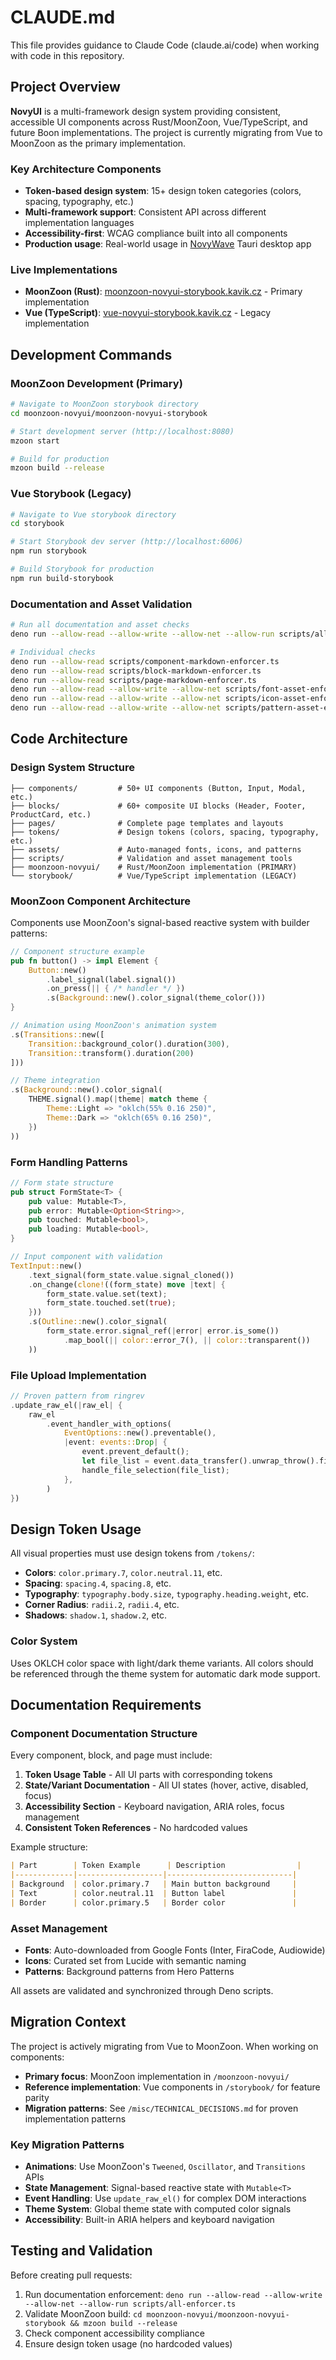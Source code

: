 # CLAUDE.md

This file provides guidance to Claude Code (claude.ai/code) when working with code in this repository.

## Project Overview

**NovyUI** is a multi-framework design system providing consistent, accessible UI components across Rust/MoonZoon, Vue/TypeScript, and future Boon implementations. The project is currently migrating from Vue to MoonZoon as the primary implementation.

### Key Architecture Components
- **Token-based design system**: 15+ design token categories (colors, spacing, typography, etc.)
- **Multi-framework support**: Consistent API across different implementation languages
- **Accessibility-first**: WCAG compliance built into all components
- **Production usage**: Real-world usage in [NovyWave](https://github.com/NovyWave/NovyWave) Tauri desktop app

### Live Implementations
- **MoonZoon (Rust)**: [moonzoon-novyui-storybook.kavik.cz](https://moonzoon-novyui-storybook.kavik.cz/) - Primary implementation
- **Vue (TypeScript)**: [vue-novyui-storybook.kavik.cz](https://vue-novyui-storybook.kavik.cz/) - Legacy implementation

## Development Commands

### MoonZoon Development (Primary)
```bash
# Navigate to MoonZoon storybook directory
cd moonzoon-novyui/moonzoon-novyui-storybook

# Start development server (http://localhost:8080)
mzoon start

# Build for production
mzoon build --release
```

### Vue Storybook (Legacy)
```bash
# Navigate to Vue storybook directory
cd storybook

# Start Storybook dev server (http://localhost:6006)
npm run storybook

# Build Storybook for production
npm run build-storybook
```

### Documentation and Asset Validation
```bash
# Run all documentation and asset checks
deno run --allow-read --allow-write --allow-net --allow-run scripts/all-enforcer.ts

# Individual checks
deno run --allow-read scripts/component-markdown-enforcer.ts
deno run --allow-read scripts/block-markdown-enforcer.ts
deno run --allow-read scripts/page-markdown-enforcer.ts
deno run --allow-read --allow-write --allow-net scripts/font-asset-enforcer.ts
deno run --allow-read --allow-write --allow-net scripts/icon-asset-enforcer.ts
deno run --allow-read --allow-write --allow-net scripts/pattern-asset-enforcer.ts
```

## Code Architecture

### Design System Structure
```
├── components/         # 50+ UI components (Button, Input, Modal, etc.)
├── blocks/             # 60+ composite UI blocks (Header, Footer, ProductCard, etc.)
├── pages/              # Complete page templates and layouts
├── tokens/             # Design tokens (colors, spacing, typography, etc.)
├── assets/             # Auto-managed fonts, icons, and patterns
├── scripts/            # Validation and asset management tools
├── moonzoon-novyui/    # Rust/MoonZoon implementation (PRIMARY)
└── storybook/          # Vue/TypeScript implementation (LEGACY)
```

### MoonZoon Component Architecture
Components use MoonZoon's signal-based reactive system with builder patterns:

```rust
// Component structure example
pub fn button() -> impl Element {
    Button::new()
        .label_signal(label.signal())
        .on_press(|| { /* handler */ })
        .s(Background::new().color_signal(theme_color()))
}

// Animation using MoonZoon's animation system
.s(Transitions::new([
    Transition::background_color().duration(300),
    Transition::transform().duration(200)
]))

// Theme integration
.s(Background::new().color_signal(
    THEME.signal().map(|theme| match theme {
        Theme::Light => "oklch(55% 0.16 250)",
        Theme::Dark => "oklch(65% 0.16 250)",
    })
))
```

### Form Handling Patterns
```rust
// Form state structure
pub struct FormState<T> {
    pub value: Mutable<T>,
    pub error: Mutable<Option<String>>,
    pub touched: Mutable<bool>,
    pub loading: Mutable<bool>,
}

// Input component with validation
TextInput::new()
    .text_signal(form_state.value.signal_cloned())
    .on_change(clone!((form_state) move |text| {
        form_state.value.set(text);
        form_state.touched.set(true);
    }))
    .s(Outline::new().color_signal(
        form_state.error.signal_ref(|error| error.is_some())
            .map_bool(|| color::error_7(), || color::transparent())
    ))
```

### File Upload Implementation
```rust
// Proven pattern from ringrev
.update_raw_el(|raw_el| {
    raw_el
        .event_handler_with_options(
            EventOptions::new().preventable(),
            |event: events::Drop| {
                event.prevent_default();
                let file_list = event.data_transfer().unwrap_throw().files().unwrap_throw();
                handle_file_selection(file_list);
            },
        )
})
```

## Design Token Usage

All visual properties must use design tokens from `/tokens/`:
- **Colors**: `color.primary.7`, `color.neutral.11`, etc.
- **Spacing**: `spacing.4`, `spacing.8`, etc.
- **Typography**: `typography.body.size`, `typography.heading.weight`, etc.
- **Corner Radius**: `radii.2`, `radii.4`, etc.
- **Shadows**: `shadow.1`, `shadow.2`, etc.

### Color System
Uses OKLCH color space with light/dark theme variants. All colors should be referenced through the theme system for automatic dark mode support.

## Documentation Requirements

### Component Documentation Structure
Every component, block, and page must include:

1. **Token Usage Table** - All UI parts with corresponding tokens
2. **State/Variant Documentation** - All UI states (hover, active, disabled, focus)
3. **Accessibility Section** - Keyboard navigation, ARIA roles, focus management
4. **Consistent Token References** - No hardcoded values

Example structure:
```markdown
| Part        | Token Example      | Description                |
|-------------|-------------------|----------------------------|
| Background  | color.primary.7   | Main button background     |
| Text        | color.neutral.11  | Button label               |
| Border      | color.primary.5   | Border color               |
```

### Asset Management
- **Fonts**: Auto-downloaded from Google Fonts (Inter, FiraCode, Audiowide)
- **Icons**: Curated set from Lucide with semantic naming
- **Patterns**: Background patterns from Hero Patterns

All assets are validated and synchronized through Deno scripts.

## Migration Context

The project is actively migrating from Vue to MoonZoon. When working on components:
- **Primary focus**: MoonZoon implementation in `/moonzoon-novyui/`
- **Reference implementation**: Vue components in `/storybook/` for feature parity
- **Migration patterns**: See `/misc/TECHNICAL_DECISIONS.md` for proven implementation patterns

### Key Migration Patterns
- **Animations**: Use MoonZoon's `Tweened`, `Oscillator`, and `Transitions` APIs
- **State Management**: Signal-based reactive state with `Mutable<T>`
- **Event Handling**: Use `update_raw_el()` for complex DOM interactions
- **Theme System**: Global theme state with computed color signals
- **Accessibility**: Built-in ARIA helpers and keyboard navigation

## Testing and Validation

Before creating pull requests:
1. Run documentation enforcement: `deno run --allow-read --allow-write --allow-net --allow-run scripts/all-enforcer.ts`
2. Validate MoonZoon build: `cd moonzoon-novyui/moonzoon-novyui-storybook && mzoon build --release`
3. Check component accessibility compliance
4. Ensure design token usage (no hardcoded values)
